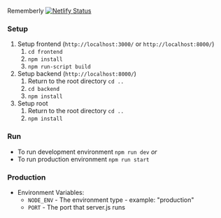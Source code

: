 Rememberly
[![Netlify Status](https://api.netlify.com/api/v1/badges/c61beaa7-1a83-41fb-b607-54e50b5e50cf/deploy-status)](https://app.netlify.com/sites/rememberly/deploys)
### Setup
1. Setup frontend (`http://localhost:3000/` or `http://localhost:8000/`)
	1. `cd frontend`
	2. `npm install`
	3. `npm run-script build`
2. Setup backend (`http://localhost:8000/`)
	1. Return to the root directory `cd ..`
	2. `cd backend`
	3. `npm install`
3. Setup root
	1. Return to the root directory `cd ..`
	2. `npm install`

### Run
- To run development environment  `npm run dev`
*or*
- To run production environment `npm run start`

### Production
- Environment Variables:
	- `NODE_ENV` - The environment type
			- example: "production" 
	- `PORT` - The port that server.js runs